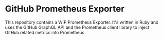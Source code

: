 # GitHub Prometheus Exporter

This repository contains a WIP Prometheus Exporter. It's written in Ruby and uses the GitHub GraphQL API and the Prometheus client library to inject GitHub related metrics into Prometheus
